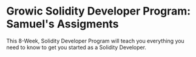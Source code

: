 # Growic Solidity Developer Program: Samuel's Assigments

This 8-Week, Solidity Developer Program will teach you everything you need to know to get you started as a Solidity Developer.
